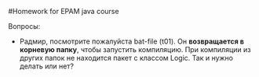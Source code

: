 #Homework for EPAM java course

Вопросы:
* Радмир, посмотрите пожалуйста bat-file (t01). Он **возвращается в корневую папку**, чтобы запустить компиляцию. При компиляции из других папок не находится пакет с классом Logic. Так и нужно делать или нет?
